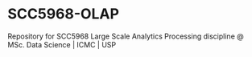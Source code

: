 # SCC5968-OLAP
Repository for SCC5968 Large Scale Analytics Processing discipline @ MSc. Data Science | ICMC | USP
